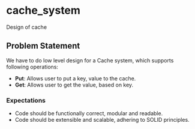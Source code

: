 # cache_system
Design of cache

## Problem Statement
We have to do low level design for a Cache system, which supports following operations:
* **Put**: Allows user to put a key, value to the cache.
* **Get**: Allows user to get the value, based on key.

### Expectations
* Code should be functionally correct, modular and readable. 
* Code should be extensible and scalable, adhering to SOLID principles. 
